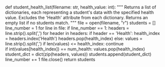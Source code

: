def student_health_list(filename: str, health_value: int):
    """
    Returns a list of dictionaries, each representing a student's data 
    with the specified health value. Excludes the 'Health' attribute from 
    each dictionary. Returns an empty list if no students match.
    """
    file = open(filename, "r")
    students = []
    line_number = 1
    for line in file:
        if line_number == 1:
            headers = line.strip().split(',')
            for header in headers:
                if header == 'Health':
                    health_index = headers.index('Health')
                    headers.pop(health_index)
        else:
            values = line.strip().split(',')
            if len(values) <= health_index:
                continue            
            if int(values[health_index]) == num_health:
                values.pop(health_index)
                student_dict = dict(zip(headers, values))
                students.append(student_dict)
        line_number += 1
    file.close()
    return students
